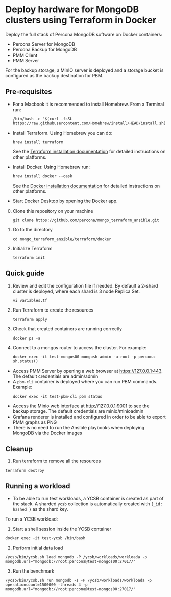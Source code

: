 # Deploy hardware for MongoDB clusters using Terraform in Docker

Deploy the full stack of Percona MongoDB software on Docker containers:

- Percona Server for MongoDB
- Percona Backup for MongoDB
- PMM Client
- PMM Server 

For the backup storage, a MinIO server is deployed and a storage bucket is configured as the backup destination for PBM.

## Pre-requisites

- For a Macbook it is recommended to install Homebrew. From a Terminal run:
  
  ```
  /bin/bash -c "$(curl -fsSL https://raw.githubusercontent.com/Homebrew/install/HEAD/install.sh)"
  ```

- Install Terraform. Using Homebrew you can do:
  
  ```
  brew install terraform
  ```
  
  See the [Terraform installation documentation](https://developer.hashicorp.com/terraform/tutorials/aws-get-started/install-cli#install-terraform) for detailed instructions on other platforms.

- Install Docker. Using Homebrew run:
  
  ```
  brew install docker --cask
  ```
  
  See the [Docker installation documentation](https://docs.docker.com/engine/install/) for detailed instructions on other platforms.

- Start Docker Desktop by opening the Docker app.

0. Clone this repository on your machine

    ```
    git clone https://github.com/percona/mongo_terraform_ansible.git
    ```

1. Go to the directory
    
    ```
    cd mongo_terraform_ansible/terraform/docker
    ```

1. Initialize Terraform 

    ```
    terraform init
    ```

## Quick guide

1. Review and edit the configuration file if needed. By default a 2-shard cluster is deployed, where each shard is 3 node Replica Set.


    ```
    vi variables.tf
    ```

2. Run Terraform to create the resources

    ```
    terraform apply
    ``` 

3. Check that created containers are running correctly

    ```
    docker ps -a
    ```

4. Connect to a mongos router to access the cluster. For example:

    ```
    docker exec -it test-mongos00 mongosh admin -u root -p percona
    sh.status()
    ```

- Access PMM Server by opening a web browser at https://127.0.0.1:443. The default credentials are admin/admin
- A `pbm-cli` container is deployed where you can run PBM commands. Example:
  ```
  docker exec -it test-pbm-cli pbm status
  ```
- Access the Minio web interface at http://127.0.0.1:9001 to see the backup storage. The default credentials are minio/minioadmin
- Grafana renderer is installed and configured in order to be able to export PMM graphs as PNG
- There is no need to run the Ansible playbooks when deploying MongoDB via the Docker images


## Cleanup

1. Run terraform to remove all the resources 
  ```
  terraform destroy
  ```

## Running a workload

- To be able to run test workloads, a YCSB container is created as part of the stack. A sharded `ycsb` collection is automatically created with `{_id: hashed }` as the shard key. 

To run a YCSB workload:

1. Start a shell session inside the YCSB container
```
docker exec -it test-ycsb /bin/bash
```

2. Perform initial data load
```
/ycsb/bin/ycsb.sh load mongodb -P /ycsb/workloads/workloada -p mongodb.url="mongodb://root:percona@test-mongos00:27017/"
```

3. Run the benchmark
```
/ycsb/bin/ycsb.sh run mongodb -s -P /ycsb/workloads/workloada -p operationcount=1500000 -threads 4 -p mongodb.url="mongodb://root:percona@test-mongos00:27017/"
```
